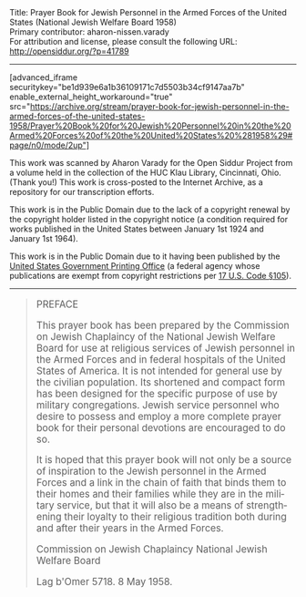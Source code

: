 <html>
<head></head>
<body>
Title: Prayer Book for Jewish Personnel in the Armed Forces of the United States (National Jewish Welfare Board 1958)<br />
Primary contributor: aharon-nissen.varady<br />
For attribution and license, please consult the following URL: <a href="http://opensiddur.org/?p=41789">http://opensiddur.org/?p=41789</a>
<p />
<hr />

[advanced_iframe securitykey="be1d939e6a1b36109171c7d5503b34cf9147aa7b" enable_external_height_workaround="true" src="https://archive.org/stream/prayer-book-for-jewish-personnel-in-the-armed-forces-of-the-united-states-1958/Prayer%20Book%20for%20Jewish%20Personnel%20in%20the%20Armed%20Forces%20of%20the%20United%20States%20%281958%29#page/n0/mode/2up"]

This work was scanned by Aharon Varady for the Open Siddur Project from a volume held in the collection of the HUC Klau Library, Cincinnati, Ohio. (Thank you!) This work is cross-posted to the Internet Archive, as a repository for our transcription efforts.

This work is in the Public Domain due to the lack of a copyright renewal by the copyright holder listed in the copyright notice (a condition required for works published in the United States between January 1st 1924 and January 1st 1964).

This work is in the Public Domain due to it having been published by the <a href="https://en.wikipedia.org/wiki/United_States_Government_Publishing_Office">United States Government Printing Office</a> (a federal agency whose publications are exempt from copyright restrictions per <a href="https://www.law.cornell.edu/uscode/text/17/105">17 U.S. Code &sect;105</a>).

<hr>

<div class="english" lang="en" style="font-size: 1.2em;">
<blockquote>PREFACE

This prayer book has been prepared by the Commission on Jewish Chaplaincy of the National Jewish Welfare Board for use at religious services of Jewish personnel in the Armed Forces and in federal hospitals of the United States of America. It is not intended for general use by the civilian population. Its shortened and compact form has been designed for the specific purpose of use by military congregations. Jewish service personnel who desire to possess and employ a more complete prayer book for their personal devotions are encouraged to do so.

It is hoped that this prayer book will not only be a source of inspiration to the Jewish personnel in the Armed Forces and a link in the chain of faith that binds them to their homes and their families while they are in the military service, but that it will also be a means of strengthening their loyalty to their religious tradition both during and after their years in the Armed Forces.

Commission on Jewish Chaplaincy 
National Jewish Welfare Board

Lag b'Omer 5718.
8 May 1958.</blockquote>
</div>

&nbsp;
</body>
</html>